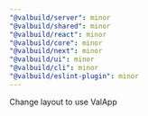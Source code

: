 ```yaml
---
"@valbuild/server": minor
"@valbuild/shared": minor
"@valbuild/react": minor
"@valbuild/core": minor
"@valbuild/next": minor
"@valbuild/ui": minor
"@valbuild/cli": minor
"@valbuild/eslint-plugin": minor
---
```


Change layout to use ValApp
